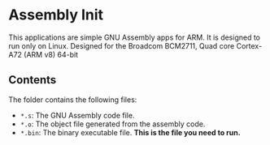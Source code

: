 # Assembly Init

This applications are simple GNU Assembly apps for ARM. It is designed to run only on Linux.
Designed for the Broadcom BCM2711, Quad core Cortex-A72 (ARM v8) 64-bit

## Contents

The folder contains the following files:

- `*.s`: The GNU Assembly code file.
- `*.o`: The object file generated from the assembly code.
- `*.bin`: The binary executable file. **This is the file you need to run.**
